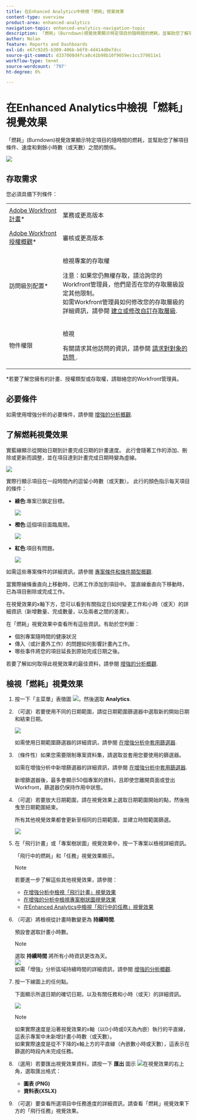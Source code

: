 ```yaml
---
title: 在Enhanced Analytics中檢視「燃耗」視覺效果
content-type: overview
product-area: enhanced-analytics
navigation-topic: enhanced-analytics-navigation-topic
description: 「燃耗」(Burndown)視覺效果顯示特定項目的隨時間的燃耗，並幫助您了解項目條件、速度和剩餘小時數（或天數）之間的關係。
author: Nolan
feature: Reports and Dashboards
exl-id: e67c92d5-b309-406b-b6f0-4d414d0e7dcc
source-git-commit: d337008d4fca8c41b98b10f9059ec1cc379811e1
workflow-type: tm+mt
source-wordcount: '797'
ht-degree: 0%

---
```


# 在Enhanced Analytics中檢視「燃耗」視覺效果

「燃耗」(Burndown)視覺效果顯示特定項目的隨時間的燃耗，並幫助您了解項目條件、速度和剩餘小時數（或天數）之間的關係。

![](assets/burndown-350x112.png)

## 存取需求

您必須具備下列條件：

<table style="table-layout:auto"> 
 <col> 
 <col> 
 <tbody> 
  <tr> 
   <td role="rowheader"><a href="https://www.workfront.com/plans" target="_blank">Adobe Workfront計畫</a>*</td> 
   <td> <p>業務或更高版本</p> </td> 
  </tr> 
  <tr> 
   <td role="rowheader"><a href="../administration-and-setup/add-users/access-levels-and-object-permissions/wf-licenses.md" class="MCXref xref">Adobe Workfront授權概觀</a>*</td> 
   <td> <p>審核或更高版本</p> </td> 
  </tr> 
  <tr> 
   <td role="rowheader">訪問級別配置*</td> 
   <td> <p>檢視專案的存取權</p> <p>注意：如果您仍無權存取，請洽詢您的Workfront管理員，他們是否在您的存取層級設定其他限制。<br>如需Workfront管理員如何修改您的存取層級的詳細資訊，請參閱 <a href="../administration-and-setup/add-users/configure-and-grant-access/create-modify-access-levels.md" class="MCXref xref">建立或修改自訂存取層級</a>.</p> </td> 
  </tr> 
  <tr> 
   <td role="rowheader">物件權限</td> 
   <td> <p>檢視</p> <p>有關請求其他訪問的資訊，請參閱 <a href="../workfront-basics/grant-and-request-access-to-objects/request-access.md" class="MCXref xref">請求對對象的訪問 </a>.</p> </td> 
  </tr> 
 </tbody> 
</table>

&#42;若要了解您擁有的計畫、授權類型或存取權，請聯絡您的Workfront管理員。

## 必要條件

如需使用增強分析的必要條件，請參閱 [增強的分析概觀](../enhanced-analytics/enhanced-analytics-overview.md).

## 了解燃耗視覺效果

實藍線顯示從開始日期到計畫完成日期的計畫速度。 此行會隨著工作的添加、刪除或更新而調整，並在項目達到計畫完成日期時變為虛線。

![](assets/burndown-planned-line.png)

實際行顯示項目在一段時間內的逗留小時數（或天數）。 此行的顏色指示每天項目的條件：

* **綠色**:專案已鎖定目標。

   ![](assets/burndown-green.png)

* **橙色**:這個項目面臨風險。

   ![](assets/burndown-orange.png)

* **紅色**:項目有問題。

   ![](assets/burndown-red.png)

如需這些專案條件的詳細資訊，請參閱 [專案條件和條件類型概觀](../manage-work/projects/manage-projects/project-condition-and-condition-type.md).

當實際線條垂直向上移動時，已將工作添加到項目中。 當直線垂直向下移動時，已為項目刪除或完成工作。

在視覺效果的x軸下方，您可以看到有關指定日如何變更工作和小時（或天）的詳細資訊（新增數量、完成數量，以及兩者之間的差異）。

在「燃耗」視覺效果中查看所有這些資訊，有助於您判斷：

* 個別專案隨時間的健康狀況
* 傳入（或計畫外工作）的問題如何影響計畫內工作。
* 哪些事件將您的項目延長到原始完成日期之後。

若要了解如何取得此視覺效果的最佳資料，請參閱 [增強的分析概觀](../enhanced-analytics/enhanced-analytics-overview.md).

## 檢視「燃耗」視覺效果

1. 按一下「主菜單」表徵圖 ![](assets/main-menu-icon-16x12.png)，然後選取 **Analytics**.
1. （可選）若要使用不同的日期範圍，請從日期範圍篩選器中選取新的開始日期和結束日期。

   ![](assets/filters-select-date-range-350x344.png)

   如需使用日期範圍篩選器的詳細資訊，請參閱 [在增強分析中套用篩選器](../enhanced-analytics/use-enhanced-analytics-filters.md).

1. （條件性）如果您需要限制專案資料集，請選取並套用您要使用的篩選器。

   如需在增強分析中新增篩選器的詳細資訊，請參閱 [在增強分析中套用篩選器](../enhanced-analytics/use-enhanced-analytics-filters.md).

   新增篩選器後，最多會顯示50個專案的資料，且即使您離開頁面或登出Workfront，篩選器仍保持作用中狀態。

1. （可選）若要放大日期範圍，請在視覺效果上選取日期範圍開始的點，然後拖曳至日期範圍結束。

   所有其他視覺效果都會更新至相同的日期範圍，並建立時間範圍篩選。

   ![](assets/timeframe-filter-350x220.png)

1. 在「飛行計畫」或「專案樹狀圖」視覺效果中，按一下專案以檢視詳細資訊。

   「飛行中的燃耗」和「任務」視覺效果顯示。

   >[!NOTE]
   >
   >若要進一步了解這些其他視覺效果，請參閱：
   >
   >   
   >   
   >   * [在增強分析中檢視「飛行計畫」視覺效果](../enhanced-analytics/flight-plan-overview.md)
   >   * [在增強的分析中檢視專案樹狀圖視覺效果](../enhanced-analytics/project-treemap-overview.md)
   >   * [在Enhanced Analytics中檢視「飛行中的任務」視覺效果](../enhanced-analytics/tasks-in-flight-overview.md)


1. （可選）將檢視從計畫時數變更為 **持續時間**.

   預設會選取計畫小時數。

   >[!NOTE]
   >
   >選取 **持續時間** 將所有小時資訊更改為天。\
   >![](assets/duration-burndown-350x112.png)\
   >如需「增強」分析區域持續時間的詳細資訊，請參閱 [增強的分析概觀](../enhanced-analytics/enhanced-analytics-overview.md).

1. 按一下線圖上的任何點。

   下面顯示所選日期的確切日期，以及有關任務和小時（或天）的詳細資訊。

   ![](assets/burndown-task-and-hour-changes-350x121.png)

   >[!NOTE]
   >
   >如果實際速度是沿著視覺效果的x軸（以0小時或0天為內嵌）執行的平直線，這表示專案中未新增計畫小時數（或天數）。\
   >如果實際速度是從不下降的x軸上方的平直線（內嵌數小時或天數），這表示在篩選的時段內未完成任務。

1. （選用）若要匯出視覺效果資料，請按一下 **匯出** 圖示 ![](assets/export.png)在視覺效果的右上角，選取匯出格式：

   * **圖表 (PNG)**
   * **資料表(XSLX)**

1. （可選）要查看所選項目中任務進度的詳細資訊，請查看「燃耗」視覺效果下方的「飛行任務」視覺效果。
